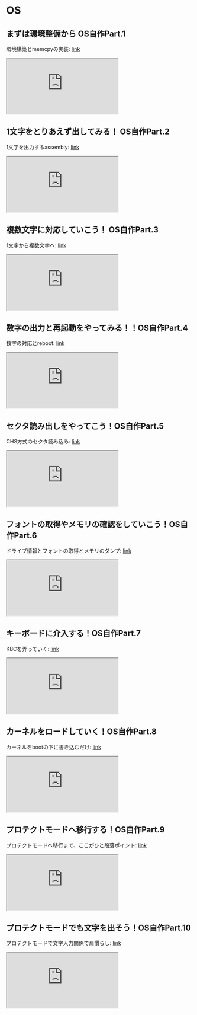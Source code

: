 # OS
## まずは環境整備から OS自作Part.1
環境構築とmemcpyの実装:
[link](https://youtu.be/kgI1FxIz6pk)
<div>
<iframe src="https://www.youtube.com/embed/kgI1FxIz6pk"></iframe>
</div>

## 1文字をとりあえず出してみる！ OS自作Part.2
1文字を出力するassembly:
[link](https://youtu.be/5o7HAnK5xOI)
<div>
<iframe src="https://www.youtube.com/embed/5o7HAnK5xOI"></iframe>
</div>

## 複数文字に対応していこう！ OS自作Part.3
1文字から複数文字へ:
[link](https://youtu.be/_eF8YoAwHd4)
<div>
<iframe src="https://www.youtube.com/embed/_eF8YoAwHd4"></iframe>
</div>

## 数字の出力と再起動をやってみる！！OS自作Part.4
数字の対応とreboot:
[link](https://youtu.be/mYpOjRZyAT0)
<div>
<iframe src="https://www.youtube.com/embed/mYpOjRZyAT0"></iframe>
</div>

## セクタ読み出しをやってこう！OS自作Part.5
CHS方式のセクタ読み込み:
[link](https://youtu.be/ERsCWME94Ao)
<div>
<iframe src="https://www.youtube.com/embed/ERsCWME94Ao"></iframe>
</div>

## フォントの取得やメモリの確認をしていこう！OS自作Part.6
ドライブ情報とフォントの取得とメモリのダンプ:
[link](https://youtu.be/k4P_3jWIAvs)
<div>
<iframe src="https://www.youtube.com/embed/k4P_3jWIAvs"></iframe>
</div>

## キーボードに介入する！OS自作Part.7
KBCを弄っていく:
[link](https://youtu.be/x5WrMtnEvnA)
<div>
<iframe src="https://www.youtube.com/embed/x5WrMtnEvnA"></iframe>
</div>

## カーネルをロードしていく！OS自作Part.8
カーネルをbootの下に書き込むだけ:
[link](https://youtu.be/Kz6NJ98AABQ)
<div>
<iframe src="https://www.youtube.com/embed/Kz6NJ98AABQ"></iframe>
</div>

## プロテクトモードへ移行する！OS自作Part.9
プロテクトモードへ移行まで、ここがひと段落ポイント:
[link](https://youtu.be/EJdiFECgOw8)
<div>
<iframe src="https://www.youtube.com/embed/EJdiFECgOw8"></iframe>
</div>

## プロテクトモードでも文字を出そう！OS自作Part.10
プロテクトモードで文字入力関係で肩慣らし:
[link](https://youtu.be/evEZgfiSS4g)
<div>
<iframe src="https://www.youtube.com/embed/evEZgfiSS4g"></iframe>
</div>
